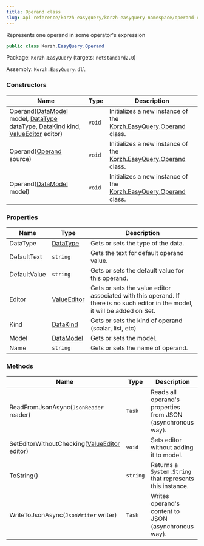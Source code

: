 ```yaml
---
title: Operand class
slug: api-reference/korzh-easyquery/korzh-easyquery-namespace/operand-class
---
```


Represents one operand in some operator's expression
```csharp
public class Korzh.EasyQuery.Operand

```
Package: `Korzh.EasyQuery` (targets: `netstandard2.0`)

Assembly: `Korzh.EasyQuery.dll`

### Constructors

| Name | Type | Description | 
| --- | --- | --- | 
| Operand([DataModel](//easyquery/docs/api-reference/korzh-easyquery/korzh-easyquery-namespace/datamodel-class) model, [DataType](//easyquery/docs/api-reference/easydata-core/easydata-namespace/datatype-enum) dataType, [DataKind](//easyquery/docs/api-reference/korzh-easyquery/korzh-easyquery-namespace/datakind-enum) kind, [ValueEditor](//easyquery/docs/api-reference/easydata-core/easydata-namespace/valueeditor-class) editor) | `void` | Initializes a new instance of the [Korzh.EasyQuery.Operand](//easyquery/docs/api-reference/korzh-easyquery/korzh-easyquery-namespace/operand-class) class. | 
| Operand([Operand](//easyquery/docs/api-reference/korzh-easyquery/korzh-easyquery-namespace/operand-class) source) | `void` | Initializes a new instance of the [Korzh.EasyQuery.Operand](//easyquery/docs/api-reference/korzh-easyquery/korzh-easyquery-namespace/operand-class) class. | 
| Operand([DataModel](//easyquery/docs/api-reference/korzh-easyquery/korzh-easyquery-namespace/datamodel-class) model) | `void` | Initializes a new instance of the [Korzh.EasyQuery.Operand](//easyquery/docs/api-reference/korzh-easyquery/korzh-easyquery-namespace/operand-class) class. | 


### Properties

| Name | Type | Description | 
| --- | --- | --- | 
| DataType | [DataType](//easyquery/docs/api-reference/easydata-core/easydata-namespace/datatype-enum) | Gets or sets the type of the data. | 
| DefaultText | `string` | Gets the text for default operand value. | 
| DefaultValue | `string` | Gets or sets the default value for this operand. | 
| Editor | [ValueEditor](//easyquery/docs/api-reference/easydata-core/easydata-namespace/valueeditor-class) | Gets or sets the value editor associated with this operand.  If there is no such editor in the model, it will be added on Set. | 
| Kind | [DataKind](//easyquery/docs/api-reference/korzh-easyquery/korzh-easyquery-namespace/datakind-enum) | Gets or sets the kind of operand (scalar, list, etc) | 
| Model | [DataModel](//easyquery/docs/api-reference/korzh-easyquery/korzh-easyquery-namespace/datamodel-class) | Gets or sets the model. | 
| Name | `string` | Gets or sets the name of operand. | 


### Methods

| Name | Type | Description | 
| --- | --- | --- | 
| ReadFromJsonAsync(`JsonReader` reader) | `Task` | Reads all operand's properties from JSON (asynchronous way). | 
| SetEditorWithoutChecking([ValueEditor](//easyquery/docs/api-reference/easydata-core/easydata-namespace/valueeditor-class) editor) | `void` | Sets editor without adding it to model. | 
| ToString() | `string` | Returns a `System.String` that represents this instance. | 
| WriteToJsonAsync(`JsonWriter` writer) | `Task` | Writes operand's content to JSON (asynchronous way). |